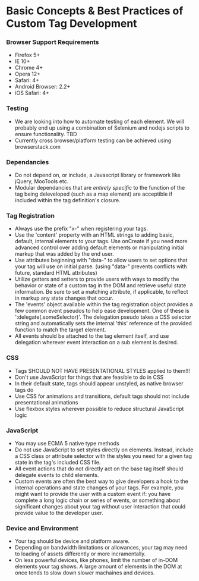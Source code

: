 # Basic Concepts & Best Practices of Custom Tag Development

### Browser Support Requirements

* Firefox 5+
* IE 10+
* Chrome 4+
* Opera 12+
* Safari: 4+
* Android Browser: 2.2+
* iOS Safari: 4+


### Testing

* We are looking into how to automate testing of each element.  We will probably end up using a combination of Selenium and nodejs scripts to ensure functionality. TBD
* Currently cross browser/platform testing can be achieved using browserstack.com

### Dependancies
* Do not depend on, or include, a Javascript library or framework like jQuery, MooTools etc.
* Modular dependancies that are *entirely specific* to the function of the tag being deleveloped (such as a map element) are acceptible if included within the tag definition's closure.


### Tag Registration

* Always use the prefix "x-" when registering your tags.
* Use  the 'content' property with an HTML strings to adding basic, default, internal elements to your tags. Use onCreate if you need more advanced  control over adding default elements or manipulating initial markup that  was added by the end user.
* Use attributes beginning with "data-" to allow users to set options that your tag will use on initial parse. (using "data-" prevents conflicts with future, standard HTML attributes)
* Utilize getters and setters to provide users with ways to modify the behavior or state of a custom tag in the DOM and retrieve useful state information. Be sure to set a matching attribute, if applicable, to reflect in markup any state changes that occur.
* The 'events' object available within the tag registration object provides a few common event pseudos to help ease development. One of these is ':delegate(.someSelector)'. The delegation pseudo takes a CSS selector string and automatically sets the internal 'this' reference of the provided function to match the target element.
* All events should be attached to the tag element itself, and use delegation wherever event interaction on a sub element is desired.


### CSS

* Tags SHOULD NOT HAVE PRESENTATIONAL STYLES applied to them!!!
* Don't use JavaScript for things that are feasible to do in CSS
* In their default state, tags should appear unstyled, as native browser tags do
* Use CSS for animations and transitions, default tags should not include presentational animations
* Use flexbox styles wherever possible to reduce structural JavaScript logic


### JavaScript

* You may use ECMA 5 native type methods
* Do not use JavaScript to set styles directly on elements. Instead, include a CSS class or attribute selector with the styles you need for a given tag state in the tag's included CSS file.
* All event actions that do not directly act on the base tag itself should delegate events to child elements.
* Custom  events are often the best way to give developers a hook to the internal operations and state changes of your tags. For example, you might want to  provide the user with a custom event if: you have complete a long logic chain or series of events, or something about significant changes about your tag without user interaction that could provide value to the developer user.


### Device and Environment

* Your tag should be device and platform aware.
* Depending on bandwidth limitations or allowances, your tag may need to loading of assets differently or more incramentally.
* On less powerful devices, like phones, limit the number of in-DOM elements your tag shows. A large amount of elements in the DOM at once tends to slow down slower machaines and devices.
